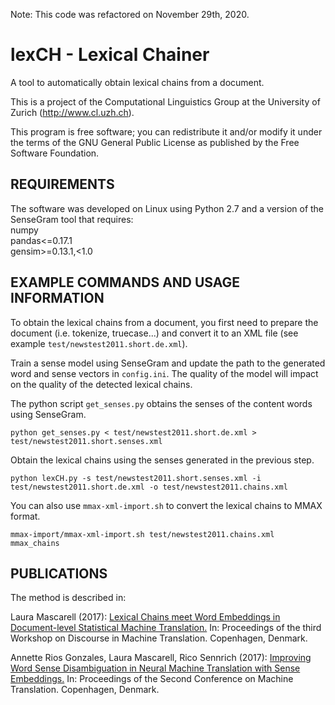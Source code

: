 Note: This code was refactored on November 29th, 2020. 

# lexCH - Lexical Chainer

A tool to automatically obtain lexical chains from a document.

This is a project of the Computational Linguistics Group at the University of Zurich (http://www.cl.uzh.ch).

This program is free software; you can redistribute it and/or modify it under the terms of the GNU General Public License as published by the Free Software Foundation.

REQUIREMENTS
------------
The software was developed on Linux using Python 2.7 and a version of the SenseGram tool that requires:  
numpy  
pandas<=0.17.1  
gensim>=0.13.1,<1.0

EXAMPLE COMMANDS AND USAGE INFORMATION
--------------------------------------

To obtain the lexical chains from a document, you first need to prepare the document (i.e. tokenize, truecase...) and convert it to an XML file (see example ```test/newstest2011.short.de.xml```).

Train a sense model using SenseGram and update the path to the generated word and sense vectors in ```config.ini```. The quality of the model will impact on the quality of the detected lexical chains. 

The python script ```get_senses.py``` obtains the senses of the content words using SenseGram. 
```
python get_senses.py < test/newstest2011.short.de.xml > test/newstest2011.short.senses.xml
```

Obtain the lexical chains using the senses generated in the previous step. 
```
python lexCH.py -s test/newstest2011.short.senses.xml -i test/newstest2011.short.de.xml -o test/newstest2011.chains.xml
```

You can also use ```mmax-xml-import.sh``` to convert the lexical chains to MMAX format. 
```
mmax-import/mmax-xml-import.sh test/newstest2011.chains.xml mmax_chains
```

PUBLICATIONS
------------
The method is described in:

Laura Mascarell (2017): [Lexical Chains meet Word Embeddings in Document-level Statistical Machine Translation.](http://www.aclweb.org/anthology/W17-4813) In: Proceedings of the third Workshop on Discourse in Machine Translation. Copenhagen, Denmark.

Annette Rios Gonzales, Laura Mascarell, Rico Sennrich (2017): [Improving Word Sense Disambiguation in Neural Machine Translation with Sense Embeddings.](http://www.aclweb.org/anthology/W17-4702) In: Proceedings of the Second Conference on Machine Translation. Copenhagen, Denmark.
